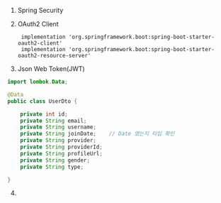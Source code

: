 1. Spring Security

2. OAuth2 Client

   ```
   	implementation 'org.springframework.boot:spring-boot-starter-oauth2-client'
   	implementation 'org.springframework.boot:spring-boot-starter-oauth2-resource-server'
   ```

3. Json Web Token(JWT)

```java
import lombok.Data;

@Data
public class UserDto {

    private int id;
    private String email;
    private String username;
    private String joinDate;    // Date 였는지 타입 확인
    private String provider;
    private String providerId;
    private String profileUrl;
    private String gender;
    private String type;

}
```

4. 